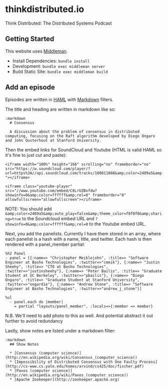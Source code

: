 thinkdistributed.io
===================

Think Distributed: The Distributed Systems Podcast

## Getting Started
This website uses [Middleman](http://middlemanapp.com/). 

  - Install Dependencies: `bundle install`
  - Development: `bundle exec middleman server`
  - Build Static Site: `bundle exec middleman build`

## Add an episode
Episodes are written in [HAML](http://haml.info/) with [Markdown](http://daringfireball.net/projects/markdown/syntax) filters.

The title and heading are written in markdown like so:
```haml
:markdown
  # Consensus

  A discussion about the problem of consensus in distributed computing, focusing on the Raft algorithm developed by Diego Ongaro and John Ousterhout at Stanford University.
```

Then the embed links for SoundCloud and Youtube (HTML is valid HAML so it's fine to just cut and paste):
```haml
<iframe width="100%" height="166" scrolling="no" frameborder="no" src="https://w.soundcloud.com/player/?url=https%3A//api.soundcloud.com/tracks/100811088&amp;color=2489a5&amp;auto_play=false&amp;theme_color=f0f0f0&amp;sharing=true "></iframe>

<iframe class="youtube-player" src="//www.youtube.com/embed/C8LrUZBxfdw?showinfo=0&amp;color=ffffff&amp;rel=0" frameborder="0" allowfullscreen="allowfullscreen"></iframe>
```

NOTE: You should add `&amp;color=2489a5&amp;auto_play=false&amp;theme_color=f0f0f0&amp;sharing=true` to the Soundcloud embed URL and `?showinfo=0&amp;color=ffffff&amp;rel=0` to the Youtube embed URL.

Next, you add the panelists. Currently I have them stored in an array, where each panelist is a hash with a name, title, and twitter. Each hash is then rendered with a panel_member partial:
``` haml
%h2 Panel
- panel = [{:name=> "Christopher Meiklejohn", :title=> "Software Engineer at Basho Technologies", :twitter=>"cmeik"}, {:name=> "Justin Sheehy", :title=> "CTO at Basho Technologies", :twitter=>"justinsheehy"}, {:name=> "Peter Bailis", :title=> "Graduate Student at UC Berkeley", :twitter=>"pbailis"}, {:name=> "Diego Ongaro", :title=> "Graduate Student at Stanford University", :twitter=>"ongardie"}, {:name=> "Andrew Stone", :title=> "Software Engineer at Basho Technologies", :twitter=>"andrew_j_stone"}]

%ul
  - panel.each do |member|
    = partial "layouts/panel_member", :locals=>{:member => member}
```

N.B. We'll need to add photo to this as well. And potential abstract it out further to avoid redundancy

Lastly, show notes are listed under a markdown filter:
```haml
:markdown
  ## Show Notes

  * [Consensus (computer science)](http://en.wikipedia.org/wiki/Consensus_(computer_science))
  * [Impossibility of Distributed Consensus with One Faulty Process](http://cs-www.cs.yale.edu/homes/arvind/cs425/doc/fischer.pdf)
  * [Paxos (computer science)](http://en.wikipedia.org/wiki/Paxos_(computer_science))
  * [Apache Zookeeper](http://zookeeper.apache.org) 
```